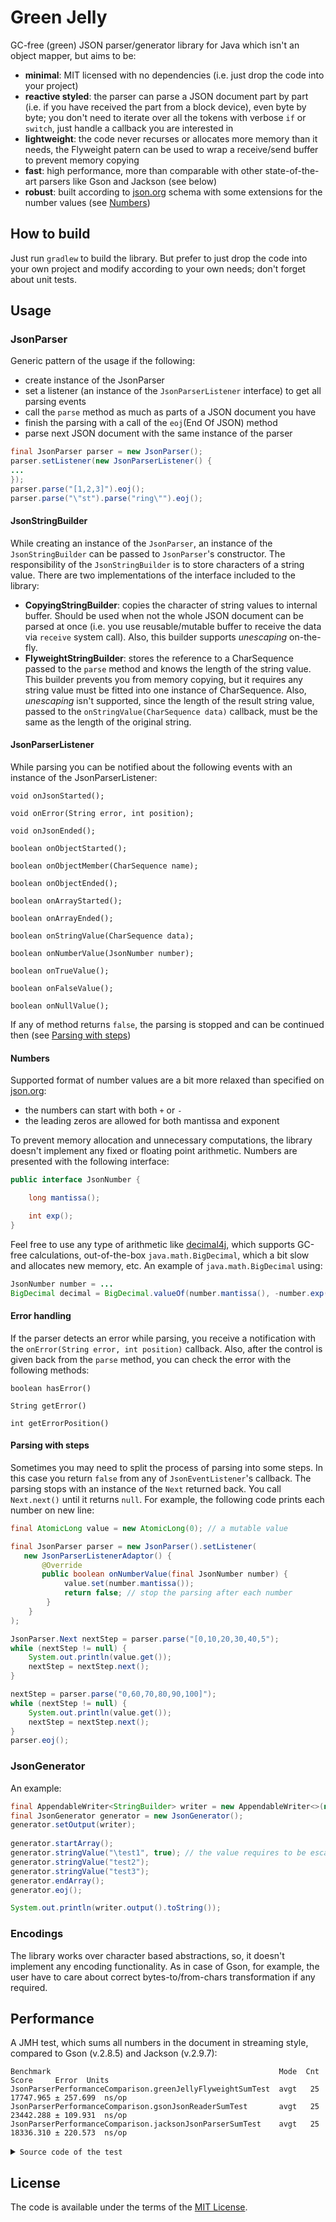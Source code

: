 # Green Jelly

GC-free (green) JSON parser/generator library for Java which isn't an object mapper, but aims to be:

* **minimal**: MIT licensed with no dependencies (i.e. just drop the code into your project)
* **reactive styled**: the parser can parse a JSON document part by part (i.e. if you have received the part from a block device), even byte by byte; you don't need to iterate over all the tokens with verbose `if` or `switch`, just handle a callback you are interested in
* **lightweight**: the code never recurses or allocates more memory than it needs, the Flyweight patern can be used to wrap a receive/send buffer to prevent memory copying
* **fast**: high performance, more than comparable with other state-of-the-art parsers like Gson and Jackson (see below)
* **robust**: built according to [json.org](https://json.org/) schema with some extensions for the number values (see [Numbers](#numbers))

## How to build

Just run `gradlew` to build the library. But prefer to just drop the code into your own project and modify according to your own needs; don't forget about unit tests.

## Usage

### JsonParser

Generic pattern of the usage if the following:
* create instance of the JsonParser
* set a listener (an instance of the `JsonParserListener` interface) to get all parsing events
* call the `parse` method as much as parts of a JSON document you have
* finish the parsing with a call of the `eoj`(End Of JSON) method
* parse next JSON document with the same instance of the parser

```java
final JsonParser parser = new JsonParser();
parser.setListener(new JsonParserListener() {
...
});
parser.parse("[1,2,3]").eoj();
parser.parse("\"st").parse("ring\"").eoj();
```
#### JsonStringBuilder

While creating an instance of the `JsonParser`, an instance of the `JsonStringBuilder` can be passed to `JsonParser`'s constructor. The responsibility of the `JsonStringBuilder` is to store characters of a string value. There are two implementations of the interface included to the library:

* **CopyingStringBuilder**: copies the character of string values to internal buffer. Should be used when not the whole JSON document can be parsed at once (i.e. you use reusable/mutable buffer to receive the data via `receive` system call). Also, this builder supports *unescaping* on-the-fly.
* **FlyweightStringBuilder**: stores the reference to a CharSequence passed to the `parse` method and knows the length of the string value. This builder prevents you from memory copying, but it requires any string value must be fitted into one instance of CharSequence. Also, *unescaping* isn't supported, since the length of the result string value, passed to the `onStringValue(CharSequence data)` callback, must be the same as the length of the original string.

#### JsonParserListener

While parsing you can be notified about the following events with an instance of the JsonParserListener:

```
void onJsonStarted();

void onError(String error, int position);

void onJsonEnded();

boolean onObjectStarted();

boolean onObjectMember(CharSequence name);

boolean onObjectEnded();

boolean onArrayStarted();

boolean onArrayEnded();

boolean onStringValue(CharSequence data);

boolean onNumberValue(JsonNumber number);

boolean onTrueValue();

boolean onFalseValue();

boolean onNullValue();
```
If any of method returns `false`, the parsing is stopped and can be continued then (see [Parsing with steps](#parsing-with-steps))

#### Numbers

Supported format of number values are a bit more relaxed than specified on  [json.org](https://json.org/):
* the numbers can start with both `+` or `-`
* the leading zeros are allowed for both mantissa and exponent

To prevent memory allocation and unnecessary computations, the library doesn't implement any fixed or floating point arithmetic. Numbers are presented with the following interface:
```java
public interface JsonNumber {

    long mantissa();

    int exp();
}
```
Feel free to use any type of arithmetic like [decimal4j](https://github.com/tools4j/decimal4j), which supports GC-free calculations, out-of-the-box `java.math.BigDecimal`, which a bit slow and allocates new memory, etc. An example of `java.math.BigDecimal` using:

```java
JsonNumber number = ...
BigDecimal decimal = BigDecimal.valueOf(number.mantissa(), -number.exp());
```

#### Error handling

If the parser detects an error while parsing, you receive a notification with the `onError(String error, int position)` callback. Also, after the control is given back from the `parse` method, you can check the error with the following methods:
```
boolean hasError()

String getError()
    
int getErrorPosition()
```
#### Parsing with steps
Sometimes you may need to split the process of parsing into some steps. In this case you return `false` from any of `JsonEventListener`'s callback. The parsing stops with an instance of the `Next` returned back. You call `Next.next()` until it returns `null`. For example, the following code prints each number on new line:

```java
final AtomicLong value = new AtomicLong(0); // a mutable value

final JsonParser parser = new JsonParser().setListener(
   new JsonParserListenerAdaptor() {
       @Override
       public boolean onNumberValue(final JsonNumber number) {
            value.set(number.mantissa());
            return false; // stop the parsing after each number
        }
    }
);

JsonParser.Next nextStep = parser.parse("[0,10,20,30,40,5");
while (nextStep != null) {
    System.out.println(value.get());
    nextStep = nextStep.next();
}

nextStep = parser.parse("0,60,70,80,90,100]");
while (nextStep != null) {
    System.out.println(value.get());
    nextStep = nextStep.next();
}
parser.eoj();
```

### JsonGenerator

An example:
```java
final AppendableWriter<StringBuilder> writer = new AppendableWriter<>(new StringBuilder());
final JsonGenerator generator = new JsonGenerator();
generator.setOutput(writer);
       
generator.startArray();
generator.stringValue("\test1", true); // the value requires to be escaped
generator.stringValue("test2");
generator.stringValue("test3");
generator.endArray();
generator.eoj();

System.out.println(writer.output().toString());
```

### Encodings

The library works over character based abstractions, so, it doesn't implement any encoding functionality. As in case of Gson, for example, the user have to care about correct bytes-to/from-chars transformation if any required.

## Performance

A JMH test, which sums all numbers in the document in streaming style, compared to Gson (v.2.8.5) and Jackson (v.2.9.7):
```
Benchmark                                                   Mode  Cnt      Score     Error  Units
JsonParserPerformanceComparison.greenJellyFlyweightSumTest  avgt   25  17747.965 ± 257.699  ns/op
JsonParserPerformanceComparison.gsonJsonReaderSumTest       avgt   25  23442.288 ± 109.931  ns/op
JsonParserPerformanceComparison.jacksonJsonParserSumTest    avgt   25  18336.310 ± 220.573  ns/op
```

<details><summary markdown="span"><code>Source code of the test</code></summary>
<p>

```java
import com.fasterxml.jackson.core.JsonFactory;
import com.google.gson.stream.JsonReader;
import com.google.gson.stream.JsonToken;
import java.io.IOException;
import java.io.StringReader;
import java.util.concurrent.TimeUnit;
import org.green.jelly.FlyweightStringBuilder;
import org.green.jelly.JsonNumber;
import org.green.jelly.JsonParser;
import org.green.jelly.JsonParserListener;
import org.openjdk.jmh.annotations.Benchmark;
import org.openjdk.jmh.annotations.BenchmarkMode;
import org.openjdk.jmh.annotations.Level;
import org.openjdk.jmh.annotations.Mode;
import org.openjdk.jmh.annotations.OutputTimeUnit;
import org.openjdk.jmh.annotations.Scope;
import org.openjdk.jmh.annotations.Setup;
import org.openjdk.jmh.annotations.State;
import org.openjdk.jmh.annotations.TearDown;

@BenchmarkMode(Mode.AverageTime)
@OutputTimeUnit(TimeUnit.NANOSECONDS)
public class JsonParserPerformanceComparison {

    public static final String JSON = "[\n"
        + "  {\"property1\":100,\"property2\":200,\"property3\":300,\"property4\":[400,500,600,700],\"property5\":true},\n"
        + "  {\"property1\":100,\"property2\":200,\"property3\":300,\"property4\":[400,500,600,700],\"property5\":false},\n"
        + "  {\"property1\":100,\"property2\":200,\"property3\":300,\"property4\":[400,500,600,700],\"property5\":true},\n"
        + "  {\"property1\":100,\"property2\":200,\"property3\":300,\"property4\":[400,500,600,700],\"property5\":false},\n"
        + "  {\"property1\":100,\"property2\":200,\"property3\":300,\"property4\":[400,500,600,700],\"property5\":true},\n"
        + "  {\"property1\":100,\"property2\":200,\"property3\":300,\"property4\":[400,500,600,700],\"property5\":false},\n"
        + "  {\"property1\":100,\"property2\":200,\"property3\":300,\"property4\":[400,500,600,700],\"property5\":true},\n"
        + "  {\"property1\":100,\"property2\":200,\"property3\":300,\"property4\":[400,500,600,700],\"property5\":false},\n"
        + "  {\"property1\":100,\"property2\":200,\"property3\":300,\"property4\":[400,500,600,700],\"property5\":true},\n"
        + "  {\"property1\":100,\"property2\":200,\"property3\":300,\"property4\":[400,500,600,700],\"property5\":false},\n"
        + "  {\"property1\":100,\"property2\":200,\"property3\":300,\"property4\":[400,500,600,700],\"property5\":true},\n"
        + "  {\"property1\":100,\"property2\":200,\"property3\":300,\"property4\":[400,500,600,700],\"property5\":false},\n"
        + "  {\"property1\":100,\"property2\":200,\"property3\":300,\"property4\":[400,500,600,700],\"property5\":true},\n"
        + "  {\"property1\":100,\"property2\":200,\"property3\":300,\"property4\":[400,500,600,700],\"property5\":false},\n"
        + "  {\"property1\":100,\"property2\":200,\"property3\":300,\"property4\":[400,500,600,700],\"property5\":true},\n"
        + "  {\"property1\":100,\"property2\":200,\"property3\":300,\"property4\":[400,500,600,700],\"property5\":false},\n"
        + "  {\"property1\":100,\"property2\":200,\"property3\":300,\"property4\":[400,500,600,700],\"property5\":true},\n"
        + "  {\"property1\":100,\"property2\":200,\"property3\":300,\"property4\":[400,500,600,700],\"property5\":false},\n"
        + "  {\"property1\":100,\"property2\":200,\"property3\":300,\"property4\":[400,500,600,700],\"property5\":true},\n"
        + "  {\"property1\":100,\"property2\":200,\"property3\":300,\"property4\":[400,500,600,700],\"property5\":false},\n"
        + "  {\"property1\":100,\"property2\":200,\"property3\":300,\"property4\":[400,500,600,700],\"property5\":true},\n"
        + "  {\"property1\":100,\"property2\":200,\"property3\":300,\"property4\":[400,500,600,700],\"property5\":false},\n"
        + "  {\"property1\":100,\"property2\":200,\"property3\":300,\"property4\":[400,500,600,700],\"property5\":true},\n"
        + "  {\"property1\":100,\"property2\":200,\"property3\":300,\"property4\":[400,500,600,700],\"property5\":false},\n"
        + "  {\"property1\":100,\"property2\":200,\"property3\":300,\"property4\":[400,500,600,700],\"property5\":true},\n"
        + "  {\"property1\":100,\"property2\":200,\"property3\":300,\"property4\":[400,500,600,700],\"property5\":false},\n"
        + "  {\"property1\":100,\"property2\":200,\"property3\":300,\"property4\":[400,500,600,700],\"property5\":true},\n"
        + "  {\"property1\":100,\"property2\":200,\"property3\":300,\"property4\":[400,500,600,700],\"property5\":false},\n"
        + "  {\"property1\":100,\"property2\":200,\"property3\":300,\"property4\":[400,500,600,700],\"property5\":true},\n"
        + "  {\"property1\":100,\"property2\":200,\"property3\":300,\"property4\":[400,500,600,700],\"property5\":false},\n"
        + "  {\"property1\":100,\"property2\":200,\"property3\":300,\"property4\":[400,500,600,700],\"property5\":true},\n"
        + "  {\"property1\":100,\"property2\":200,\"property3\":300,\"property4\":[400,500,600,700],\"property5\":false},\n"
        + "  {\"property1\":100,\"property2\":200,\"property3\":300,\"property4\":[400,500,600,700],\"property5\":true},\n"
        + "  {\"property1\":100,\"property2\":200,\"property3\":300,\"property4\":[400,500,600,700],\"property5\":false},\n"
        + "  {\"property1\":100,\"property2\":200,\"property3\":300,\"property4\":[400,500,600,700],\"property5\":true},\n"
        + "  {\"property1\":100,\"property2\":200,\"property3\":300,\"property4\":[400,500,600,700],\"property5\":false},\n"
        + "  {\"property1\":100,\"property2\":200,\"property3\":300,\"property4\":[400,500,600,700],\"property5\":true},\n"
        + "  {\"property1\":100,\"property2\":200,\"property3\":300,\"property4\":[400,500,600,700],\"property5\":false},\n"
        + "  {\"property1\":100,\"property2\":200,\"property3\":300,\"property4\":[400,500,600,700],\"property5\":true},\n"
        + "  {\"property1\":100,\"property2\":200,\"property3\":300,\"property4\":[400,500,600,700],\"property5\":false}\n"
        + "]";

    @State(Scope.Thread)
    public static class JellyFlyweightSum implements JsonParserListener {

        public JsonParser parser;
        public long value;

        @Setup(Level.Invocation)
        public void doSetup() {
            value = 0;
            parser = new JsonParser(new FlyweightStringBuilder());
            parser.setListener(this);
        }

        @TearDown(Level.Invocation)
        public void doTearDown() {
            parser.eoj();
        }

        @Override
        public void onJsonStarted() {
        }

        @Override
        public void onError(final String error, final int position) {
        }

        @Override
        public void onJsonEnded() {
        }

        @Override
        public void onObjectStarted() {
        }

        @Override
        public void onObjectMember(final CharSequence name) {
        }

        @Override
        public void onObjectEnded() {
        }

        @Override
        public void onArrayStarted() {
        }

        @Override
        public void onArrayEnded() {
        }

        @Override
        public void onStringValue(final CharSequence data) {
        }

        @Override
        public void onNumberValue(final JsonNumber number) {
            value += number.mantissa();
        }

        @Override
        public void onTrueValue() {
        }

        @Override
        public void onFalseValue() {
        }

        @Override
        public void onNullValue() {
        }
    }

    @State(Scope.Thread)
    public static class GsonSum {
        JsonReader reader;
        long value;

        @Setup(Level.Invocation)
        public void doSetup() {
            value = 0;
            reader = new JsonReader(new StringReader(JSON));
        }

        @TearDown(Level.Invocation)
        public void doTearDown() throws IOException {
            reader.close();
        }
    }

    @State(Scope.Thread)
    public static class JacksonSum {
        com.fasterxml.jackson.core.JsonParser parser;
        long value;

        @Setup(Level.Invocation)
        public void doSetup() throws Exception {
            value = 0;
            JsonFactory factory = new JsonFactory();
            parser = factory.createParser(JSON);
        }

        @TearDown(Level.Invocation)
        public void doTearDown() throws Exception {
            parser.close();
        }
    }

    @Benchmark
    public void greenJellyFlyweightSumTest(final JellyFlyweightSum sum) {
        sum.parser.parse(JSON);
    }
    
    @Benchmark
    public void gsonJsonReaderSumTest(final GsonSum sum) throws IOException {
        final JsonReader reader = sum.reader;
        _end:
        while (true) {
            final JsonToken token = reader.peek();
            switch (token) {
                case BEGIN_ARRAY:
                    reader.beginArray();
                    break;
                case END_ARRAY:
                    reader.endArray();
                    break;
                case BEGIN_OBJECT:
                    reader.beginObject();
                    break;
                case END_OBJECT:
                    reader.endObject();
                    break;
                case NAME:
                    reader.skipValue();
                    break;
                case STRING:
                    reader.skipValue();
                    break;
                case NUMBER:
                    sum.value += reader.nextLong();
                    break;
                case BOOLEAN:
                    reader.skipValue();
                    break;
                case NULL:
                    reader.skipValue();
                    break;
                case END_DOCUMENT:
                    break _end;
            }
        }
    }

    @Benchmark
    public void jacksonJsonParserSumTest(final JacksonSum sum) throws IOException {
        final com.fasterxml.jackson.core.JsonParser parser = sum.parser;
        com.fasterxml.jackson.core.JsonToken token;
        while ((token = parser.nextToken()) != null) {
            if (token == com.fasterxml.jackson.core.JsonToken.VALUE_NUMBER_INT) {
                sum.value += parser.getLongValue();
            }
        }
    }
}
```
</p>
</details>

## License
The code is available under the terms of the [MIT License](http://opensource.org/licenses/MIT).
